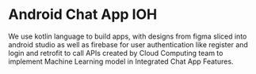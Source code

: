 # Android Chat App IOH

We use kotlin language to build apps, with designs from figma sliced into android studio as well as firebase for user authentication like register and login and retrofit to call APIs created by Cloud Computing team to implement Machine Learning model in Integrated Chat App Features.
